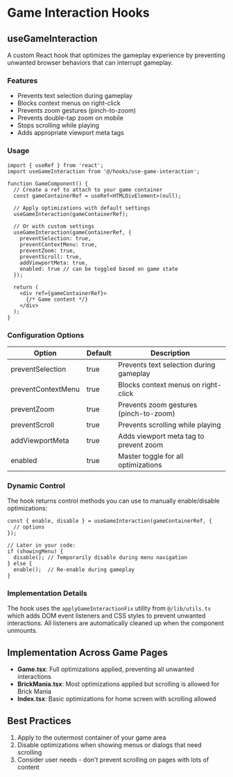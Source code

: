 # Game Interaction Hooks

## useGameInteraction

A custom React hook that optimizes the gameplay experience by preventing unwanted browser behaviors that can interrupt gameplay.

### Features

- Prevents text selection during gameplay
- Blocks context menus on right-click
- Prevents zoom gestures (pinch-to-zoom)
- Prevents double-tap zoom on mobile
- Stops scrolling while playing
- Adds appropriate viewport meta tags

### Usage

```tsx
import { useRef } from 'react';
import useGameInteraction from '@/hooks/use-game-interaction';

function GameComponent() {
  // Create a ref to attach to your game container
  const gameContainerRef = useRef<HTMLDivElement>(null);
  
  // Apply optimizations with default settings
  useGameInteraction(gameContainerRef);
  
  // Or with custom settings
  useGameInteraction(gameContainerRef, {
    preventSelection: true,
    preventContextMenu: true,
    preventZoom: true,
    preventScroll: true,
    addViewportMeta: true,
    enabled: true // can be toggled based on game state
  });
  
  return (
    <div ref={gameContainerRef}>
      {/* Game content */}
    </div>
  );
}
```

### Configuration Options

| Option | Default | Description |
|--------|---------|-------------|
| preventSelection | true | Prevents text selection during gameplay |
| preventContextMenu | true | Blocks context menus on right-click |
| preventZoom | true | Prevents zoom gestures (pinch-to-zoom) |
| preventScroll | true | Prevents scrolling while playing |
| addViewportMeta | true | Adds viewport meta tag to prevent zoom |
| enabled | true | Master toggle for all optimizations |

### Dynamic Control

The hook returns control methods you can use to manually enable/disable optimizations:

```tsx
const { enable, disable } = useGameInteraction(gameContainerRef, { 
  // options 
});

// Later in your code:
if (showingMenu) {
  disable(); // Temporarily disable during menu navigation
} else {
  enable();  // Re-enable during gameplay
}
```

### Implementation Details

The hook uses the `applyGameInteractionFix` utility from `@/lib/utils.ts` which adds DOM event listeners and CSS styles to prevent unwanted interactions. All listeners are automatically cleaned up when the component unmounts.

## Implementation Across Game Pages

- **Game.tsx**: Full optimizations applied, preventing all unwanted interactions
- **BrickMania.tsx**: Most optimizations applied but scrolling is allowed for Brick Mania
- **Index.tsx**: Basic optimizations for home screen with scrolling allowed

## Best Practices

1. Apply to the outermost container of your game area
2. Disable optimizations when showing menus or dialogs that need scrolling
3. Consider user needs - don't prevent scrolling on pages with lots of content 